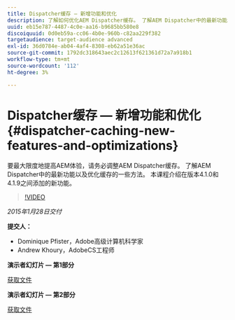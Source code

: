 ```yaml
---
title: Dispatcher缓存 — 新增功能和优化
description: 了解如何优化AEM Dispatcher缓存。 了解AEM Dispatcher中的最新功能以及优化缓存的一些方法。 本课程介绍在版本4.1.0和4.1.9之间添加的新功能。
uuid: eb15e787-4487-4c0e-aa16-b9685bb580e8
discoiquuid: 0d0eb59a-cc06-4b0e-960b-c82aa229f382
targetaudience: target-audience advanced
exl-id: 36d0784e-ab04-4af4-8308-eb62a51e36ac
source-git-commit: 1792dc318643aec2c12613f621361d72a7a918b1
workflow-type: tm+mt
source-wordcount: '112'
ht-degree: 3%

---
```


# Dispatcher缓存 — 新增功能和优化{#dispatcher-caching-new-features-and-optimizations}

要最大限度地提高AEM体验，请务必调整AEM Dispatcher缓存。 了解AEM Dispatcher中的最新功能以及优化缓存的一些方法。 本课程介绍在版本4.1.0和4.1.9之间添加的新功能。

>[!VIDEO](https://video.tv.adobe.com/v/19378/?quality=9)

*2015年1月28日交付*

**提交人：**

* Dominique Pfister，Adobe高级计算机科学家
* Andrew Khoury，AdobeCS工程师

**演示者幻灯片 — 第1部分**

[获取文件](assets/aemgems-dispatcher-caching-part1-jan-28-2015.pdf)

**演示者幻灯片 — 第2部分**

[获取文件](assets/aemgems-dispatcher-caching-part2-jan-28-2015.pdf)
<!--
[Get back to the Overview](https://helpx.adobe.com/experience-manager/kt/eseminars/gems/aem-index.html)
-->
